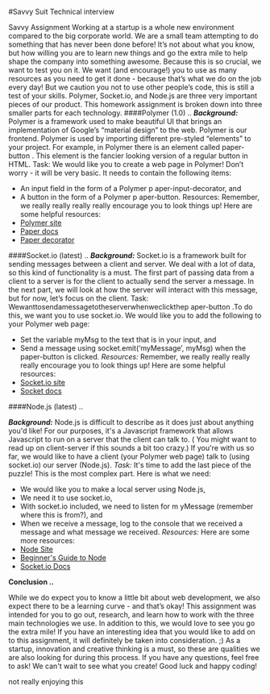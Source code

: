 #Savvy Suit Technical interview

Savvy Assignment
Working at a startup is a whole new environment compared to the big corporate world. We are a small team attempting to do something that has never been done before! It’s not about what you know, but how willing you are to learn new things and go the extra mile to help shape the company into something awesome.
Because this is so crucial, we want to test you on it. We want (and encourage!) you to use as many resources as you need to get it done - because that’s what we do on the job every day! But we caution you not to use other people’s code, this is still a test of your skills.
Polymer, Socket.io, and Node.js are three very important pieces of our product. This homework assignment is broken down into three smaller parts for each technology.
####Polymer (1.0) ..
***Background:***
Polymer is a framework used to make beautiful UI that  brings an implementation of Google’s “material design” to the web. Polymer is our frontend.
Polymer is used by importing different pre-styled “elements” to your project. For example, in Polymer there is an element called  paper-button . This element is the fancier looking version of a regular button in HTML.
Task:
We would like you to create a web page in Polymer! Don’t worry - it will be very basic. It needs to contain the following items:
- An input field in the form of a Polymer p  aper-input-decorator,  and
- A button in the form of a Polymer p  aper-button.
Resources:
Remember, we really really really really  encourage you to look things up! Here are some helpful resources:
- [Polymer site](https://www.polymer-project.org/0.5/)
- [Paper docs](https://www.polymer-project.org/0.5/docs/elements/paper-button.html)
- [Paper decorator](https://www.polymer-project.org/0.5/docs/elements/paper-input-decorator.html)

    
####Socket.io (latest) ..
***Background:***
Socket.io is a framework built for sending messages between a client and server. We deal with a lot of data, so this kind of functionality is a must.
The first part of passing data from a client to a server is for the client to actually send the server a message. In the next part, we will look at how the server will interact with this message, but for now, let’s focus on the client.
Task:
Wewanttosendamessagetotheserverwhenweclickthep aper-button .To do this, we want you to use socket.io. We would like you to add the following to your Polymer web page:
- Set the variable  myMsg  to the text that is in your input, and
- Send a message using  socket.emit(‘myMessage’, myMsg) when the
paper-button  is clicked.
*Resources:*
Remember, we really really really really  encourage you to look things up! Here are some helpful resources:
 - [Socket.io site](http://socket.io/)
 - [Socket docs](http://socket.io/docs/)
   
####Node.js (latest) ..

***Background:***
Node.js is difficult to describe as it does just about anything you'd like! For our purposes, it's a Javascript framework that allows Javascript to run on a server that the client can talk to. (  You might want to read up on client-server if this sounds a bit too crazy.) If you're with us so far, we would like to have a client (your Polymer web page) talk to (using socket.io) our server (Node.js).
*Task:*
It's time to add the last piece of the puzzle! This is the most complex part. Here is what we need:
- We would like you to make a local server using Node.js,
- We need it to use socket.io,
- With socket.io included, we need to listen for m  yMessage   (remember where this
is from?), and
- When we receive a message, log to the console that we received a
message and what message we received.
*Resources:*
Here are some more resources:
- [Node Site](https://nodejs.org/)
- [Beginner's Guide to Node](http://blog.modulus.io/absolute-beginners-guide-to-nodejs/)
- [Socket.io Docs](http://socket.io/docs/)

**Conclusion ..**

While we do expect you to know a little bit about web development, we also expect there to be a learning curve - and that’s okay! This assignment was intended for you to go out, research, and learn how to work with the three main technologies we use. In addition to this, we would love to see you go the extra mile! If you have an interesting idea that you would like to add on to this assignment, it will definitely be taken into consideration. ;) As a startup, innovation and creative thinking is a must, so these are qualities we are also looking for during this process.
If you have any questions, feel free to ask! We can't wait to see what you create! Good luck and happy coding!


not really enjoying this
